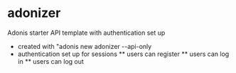 # adonizer
Adonis starter API template with authentication set up

* created with "adonis new adonizer --api-only
* authentication set up for sessions
** users can register
** users can log in
** users can log out
